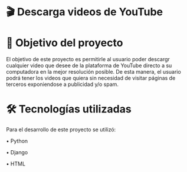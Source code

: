 # :clapper:		Descarga videos de YouTube	



# 📝 Objetivo del proyecto
El objetivo de este proyecto es permitirle al usuario poder descargr cualquier video que desee de la plataforma de YouTube directo a su computadora en la mejor resolución posible. De esta manera, el usuario podrá tener los videos que quiera sin necesidad de visitar páginas de terceros exponiendose a publicidad y/o spam.

# :hammer_and_wrench: Tecnologías utilizadas
Para el desarrollo de este proyecto se utilizó:

• Python 

• Django

• HTML

